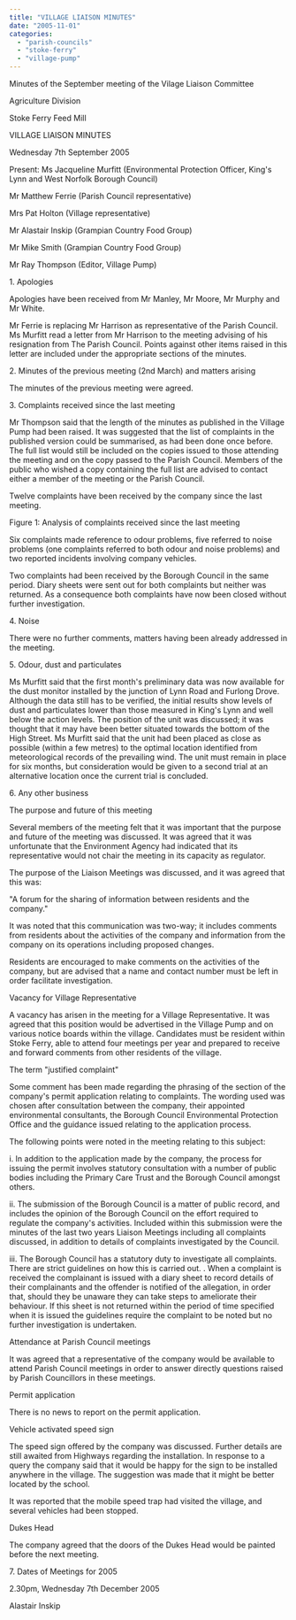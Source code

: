 ```yaml
---
title: "VILLAGE LIAISON MINUTES"
date: "2005-11-01"
categories: 
  - "parish-councils"
  - "stoke-ferry"
  - "village-pump"
---
```


Minutes of the September meeting of the Vilage Liaison Committee

Agriculture Division

Stoke Ferry Feed Mill

VILLAGE LIAISON MINUTES

Wednesday 7th September 2005

Present: Ms Jacqueline Murfitt (Environmental Protection Officer, King's Lynn and West Norfolk Borough Council)

Mr Matthew Ferrie (Parish Council representative)

Mrs Pat Holton (Village representative)

Mr Alastair Inskip (Grampian Country Food Group)

Mr Mike Smith (Grampian Country Food Group)

Mr Ray Thompson (Editor, Village Pump)

1\. Apologies

Apologies have been received from Mr Manley, Mr Moore, Mr Murphy and Mr White.

Mr Ferrie is replacing Mr Harrison as representative of the Parish Council. Ms Murfitt read a letter from Mr Harrison to the meeting advising of his resignation from The Parish Council. Points against other items raised in this letter are included under the appropriate sections of the minutes.

2\. Minutes of the previous meeting (2nd March) and matters arising

The minutes of the previous meeting were agreed.

3\. Complaints received since the last meeting

Mr Thompson said that the length of the minutes as published in the Village Pump had been raised. It was suggested that the list of complaints in the published version could be summarised, as had been done once before. The full list would still be included on the copies issued to those attending the meeting and on the copy passed to the Parish Council. Members of the public who wished a copy containing the full list are advised to contact either a member of the meeting or the Parish Council.

Twelve complaints have been received by the company since the last meeting.

Figure 1: Analysis of complaints received since the last meeting

Six complaints made reference to odour problems, five referred to noise problems (one complaints referred to both odour and noise problems) and two reported incidents involving company vehicles.

Two complaints had been received by the Borough Council in the same period. Diary sheets were sent out for both complaints but neither was returned. As a consequence both complaints have now been closed without further investigation.

4\. Noise

There were no further comments, matters having been already addressed in the meeting.

5\. Odour, dust and particulates

Ms Murfitt said that the first month's preliminary data was now available for the dust monitor installed by the junction of Lynn Road and Furlong Drove. Although the data still has to be verified, the initial results show levels of dust and particulates lower than those measured in King's Lynn and well below the action levels. The position of the unit was discussed; it was thought that it may have been better situated towards the bottom of the High Street. Ms Murfitt said that the unit had been placed as close as possible (within a few metres) to the optimal location identified from meteorological records of the prevailing wind. The unit must remain in place for six months, but consideration would be given to a second trial at an alternative location once the current trial is concluded.

6\. Any other business

The purpose and future of this meeting

Several members of the meeting felt that it was important that the purpose and future of the meeting was discussed. It was agreed that it was unfortunate that the Environment Agency had indicated that its representative would not chair the meeting in its capacity as regulator.

The purpose of the Liaison Meetings was discussed, and it was agreed that this was:

"A forum for the sharing of information between residents and the company."

It was noted that this communication was two-way; it includes comments from residents about the activities of the company and information from the company on its operations including proposed changes.

Residents are encouraged to make comments on the activities of the company, but are advised that a name and contact number must be left in order facilitate investigation.

Vacancy for Village Representative

A vacancy has arisen in the meeting for a Village Representative. It was agreed that this position would be advertised in the Village Pump and on various notice boards within the village. Candidates must be resident within Stoke Ferry, able to attend four meetings per year and prepared to receive and forward comments from other residents of the village.

The term "justified complaint"

Some comment has been made regarding the phrasing of the section of the company's permit application relating to complaints. The wording used was chosen after consultation between the company, their appointed environmental consultants, the Borough Council Environmental Protection Office and the guidance issued relating to the application process.

The following points were noted in the meeting relating to this subject:

i. In addition to the application made by the company, the process for issuing the permit involves statutory consultation with a number of public bodies including the Primary Care Trust and the Borough Council amongst others.

ii. The submission of the Borough Council is a matter of public record, and includes the opinion of the Borough Council on the effort required to regulate the company's activities. Included within this submission were the minutes of the last two years Liaison Meetings including all complaints discussed, in addition to details of complaints investigated by the Council.

iii. The Borough Council has a statutory duty to investigate all complaints. There are strict guidelines on how this is carried out. . When a complaint is received the complainant is issued with a diary sheet to record details of their complainants and the offender is notified of the allegation, in order that, should they be unaware they can take steps to ameliorate their behaviour. If this sheet is not returned within the period of time specified when it is issued the guidelines require the complaint to be noted but no further investigation is undertaken.

Attendance at Parish Council meetings

It was agreed that a representative of the company would be available to attend Parish Council meetings in order to answer directly questions raised by Parish Councillors in these meetings.

Permit application

There is no news to report on the permit application.

Vehicle activated speed sign

The speed sign offered by the company was discussed. Further details are still awaited from Highways regarding the installation. In response to a query the company said that it would be happy for the sign to be installed anywhere in the village. The suggestion was made that it might be better located by the school.

It was reported that the mobile speed trap had visited the village, and several vehicles had been stopped.

Dukes Head

The company agreed that the doors of the Dukes Head would be painted before the next meeting.

7\. Dates of Meetings for 2005

2.30pm, Wednesday 7th December 2005

Alastair Inskip
